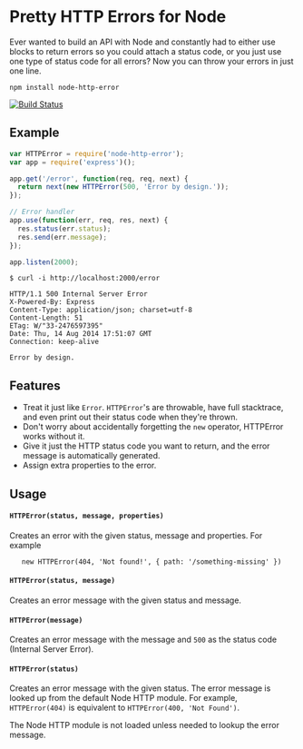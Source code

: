 # Pretty HTTP Errors for Node

Ever wanted to build an API with Node and constantly had to either use blocks to return errors so you could attach a status code, or you just use one type of status code for all errors? Now you can throw your errors in just one line.

`npm install node-http-error`

[![Build Status](https://travis-ci.org/carsondarling/node-http-error.svg?branch=master)](https://travis-ci.org/carsondarling/node-http-errors)

## Example

```javascript
var HTTPError = require('node-http-error');
var app = require('express')();

app.get('/error', function(req, req, next) {
  return next(new HTTPError(500, 'Error by design.'));
});

// Error handler
app.use(function(err, req, res, next) {
  res.status(err.status);
  res.send(err.message);
});

app.listen(2000);
```

```shell
$ curl -i http://localhost:2000/error

HTTP/1.1 500 Internal Server Error
X-Powered-By: Express
Content-Type: application/json; charset=utf-8
Content-Length: 51
ETag: W/"33-2476597395"
Date: Thu, 14 Aug 2014 17:51:07 GMT
Connection: keep-alive

Error by design.
```

## Features

- Treat it just like `Error`. `HTTPError`'s are throwable, have full stacktrace, and even print out their status code when they're thrown.
- Don't worry about accidentally forgetting the `new` operator, HTTPError works without it.
- Give it just the HTTP status code you want to return, and the error message is automatically generated.
- Assign extra properties to the error.

## Usage

#### `HTTPError(status, message, properties)`
Creates an error with the given status, message and properties. For example

       new HTTPError(404, 'Not found!', { path: '/something-missing' })

#### `HTTPError(status, message)`
Creates an error message with the given status and message.

#### `HTTPError(message)`
Creates an error message with the message and `500` as the status code (Internal Server Error).

#### `HTTPError(status)`
Creates an error message with the given status. The error message is looked up from the default Node HTTP module. For example, `HTTPError(404)` is equivalent to `HTTPError(400, 'Not Found')`.

The Node HTTP module is not loaded unless needed to lookup the error message.
